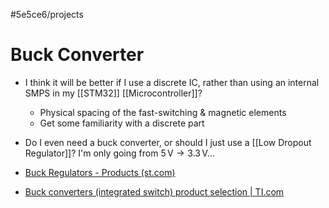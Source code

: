 #5e5ce6/projects 

# Buck Converter

- I think it will be better if I use a discrete IC, rather than using an internal SMPS in my [[STM32]] [[Microcontroller]]?
	- Physical spacing of the fast-switching & magnetic elements
	- Get some familiarity with a discrete part

- Do I even need a buck converter, or should I just use a [[Low Dropout Regulator]]? I'm only going from $5\,\text{V}\to3.3\,\text{V}$...

- [Buck Regulators - Products (st.com)](https://www.st.com/en/power-management/buck-regulators/products.html)
- [Buck converters (integrated switch) product selection | TI.com](https://www.ti.com/power-management/non-isolated-dc-dc-switching-regulators/step-down-buck/buck-converter-integrated-switch/products.html#238max=3.8%3B17&)
